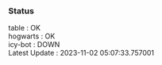 ### Status


table : OK  
hogwarts : OK  
icy-bot : DOWN  
Latest Update : 2023-11-02 05:07:33.757001

